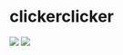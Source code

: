 # clickerclicker
![](https://forthebadge.com/images/badges/made-with-javascript.png)
![](https://forthebadge.com/images/badges/0-percent-optimized.svg)
